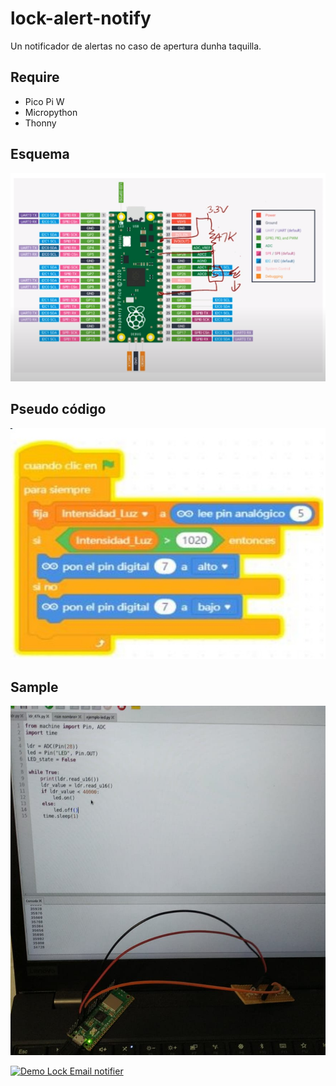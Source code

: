 # lock-alert-notify

Un notificador de alertas no caso de apertura dunha taquilla.

## Require

- Pico Pi W
- Micropython
- Thonny

## Esquema

![Esquema](resources/esquema.png)

## Pseudo código

![scratch](resources/pseudocode.jpeg)

## Sample

![sample](resources/sample.jpeg)

[![Demo Lock Email notifier](http://img.youtube.com/vi/qV1CJKUUlZU/0.jpg)](http://www.youtube.com/watch?v=qV1CJKUUlZU "Demo Lock Email Notifier")